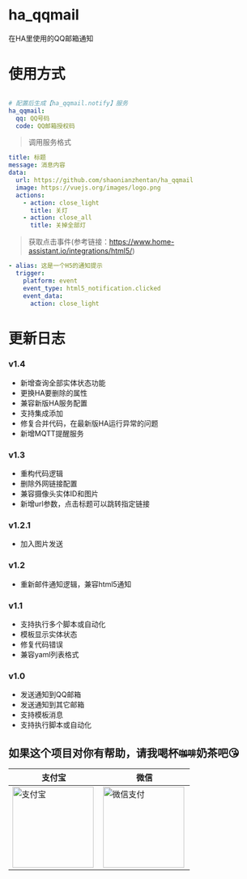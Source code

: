 # ha_qqmail
在HA里使用的QQ邮箱通知

# 使用方式

```yaml

# 配置后生成【ha_qqmail.notify】服务
ha_qqmail:
  qq: QQ号码
  code: QQ邮箱授权码

```

> 调用服务格式
```yaml
title: 标题
message: 消息内容
data:
  url: https://github.com/shaonianzhentan/ha_qqmail
  image: https://vuejs.org/images/logo.png
  actions:
    - action: close_light
      title: 关灯
    - action: close_all
      title: 关掉全部灯
```

> 获取点击事件(参考链接：https://www.home-assistant.io/integrations/html5/)
```yaml
- alias: 这是一个H5的通知提示
  trigger:
    platform: event
    event_type: html5_notification.clicked
    event_data:
      action: close_light
```

# 更新日志

### v1.4
- 新增查询全部实体状态功能
- 更换HA要删除的属性
- 兼容新版HA服务配置
- 支持集成添加
- 修复合并代码，在最新版HA运行异常的问题
- 新增MQTT提醒服务

### v1.3
- 重构代码逻辑
- 删除外网链接配置
- 兼容摄像头实体ID和图片
- 新增url参数，点击标题可以跳转指定链接

### v1.2.1
- 加入图片发送

### v1.2
- 重新邮件通知逻辑，兼容html5通知

### v1.1
- 支持执行多个脚本或自动化
- 模板显示实体状态
- 修复代码错误
- 兼容yaml列表格式

### v1.0
- 发送通知到QQ邮箱
- 发送通知到其它邮箱
- 支持模板消息
- 支持执行脚本或自动化


## 如果这个项目对你有帮助，请我喝杯<del><small>咖啡</small></del><b>奶茶</b>吧😘
|支付宝|微信|
|---|---|
<img src="https://github.com/shaonianzhentan/ha-docs/raw/master/docs/img/alipay.png" align="left" height="160" width="160" alt="支付宝" title="支付宝">  |  <img src="https://github.com/shaonianzhentan/ha-docs/raw/master/docs/img/wechat.png" align="left" height="160" width="160" alt="微信支付" title="微信">